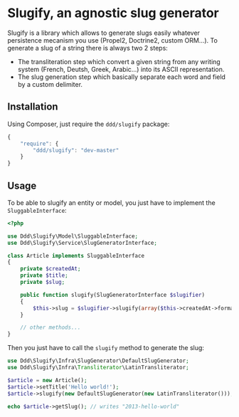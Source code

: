 Slugify, an agnostic slug generator
===================================

Slugify is a library which allows to generate slugs easily whatever persistence
mecanism you use (Propel2, Doctrine2, custom ORM...). To generate a slug of a
string there is always two 2 steps:

- The transliteration step which convert a given string from any writing system
  (French, Deutsh, Greek, Arabic...) into its ASCII representation.
- The slug generation step which basically separate each word and field by a custom delimiter.

Installation
------------

Using Composer, just require the `ddd/slugify` package:

``` javascript
{
    "require": {
        "ddd/slugify": "dev-master"
    }
}
```

Usage
-----

To be able to slugify an entity or model, you just have to implement the `SluggableInterface`:

``` php
<?php

use Ddd\Slugify\Model\SluggableInterface;
use Ddd\Slugify\Service\SlugGeneratorInterface;

class Article implements SluggableInterface
{
    private $createdAt;
    private $title;
    private $slug;

    public function slugify(SlugGeneratorInterface $slugifier)
    {
        $this->slug = $slugifier->slugify(array($this->createdAt->format('Y'), $this->title));
    }

    // other methods...
}
```

Then you just have to call the `slugify` method to generate the slug:

``` php
use Ddd\Slugify\Infra\SlugGenerator\DefaultSlugGenerator;
use Ddd\Slugify\Infra\Transliterator\LatinTransliterator;

$article = new Article();
$article->setTitle('Hello world!');
$article->slugify(new DefaultSlugGenerator(new LatinTransliterator()));

echo $article->getSlug(); // writes "2013-hello-world"
```
